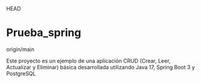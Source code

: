 HEAD
# Prueba_spring
origin/main

Este proyecto es un ejemplo de una aplicación CRUD (Crear, Leer, Actualizar y Eliminar) básica desarrollada utilizando Java 17, Spring Boot 3 y PostgreSQL
